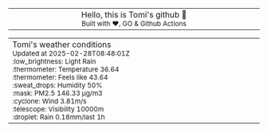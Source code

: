 
<div align="center">
<table>
<tbody>
<td align="center">
<img width="2000" height="0"><br>
Hello, this is Tomi's github 👋<br>
<sup>Built with ❤️, GO & Github Actions</sup><br>
<img width="2000" height="0">
</td>
</tbody>
</table>
</div>
<table>
<tbody>
<td align="left">
<img width="2000" height="0"><br>
Tomi's weather conditions<br>
<sup>Updated at 2025-02-28T08:48:01Z</sup><br>
<sup>:low_brightness: Light Rain</sup><br>
<sup>:thermometer: Temperature 36.64 </sup><br>
<sup>:thermometer: Feels like 43.64</sup><br>
<sup>:sweat_drops: Humidity 50%</sup><br>
<sup>:mask: PM2.5 146.33 μg/m3</sup><br>
<sup>:cyclone: Wind 3.81m/s </sup><br>
<sup>:telescope: Visibility 10000m </sup><br>
<sup>:droplet: Rain 0.18mm/last 1h </sup><br>
<img width="2000" height="0">
</td>
<td align="left">
<img width="2000" height="0"><br>
<br>
<img width="2000" height="0">
</td>
</tbody>
</table>
</div>
    